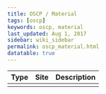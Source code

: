 ```yaml
---
title: OSCP / Material
tags: [oscp]
keywords: oscp, material
last_updated: Aug 1, 2017
sidebar: wiki_sidebar
permalink: oscp_material.html
datatable: true
---
```


<div class="datatable-begin"></div>

| Type | Site | Description |
|------|------|-------------|
|      |      |             |

<div class="datatable-end"></div>

